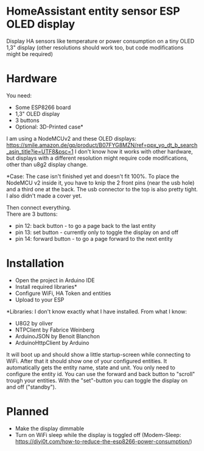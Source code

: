 # HomeAssistant entity sensor ESP OLED display
Display HA sensors like temperature or power consumption on a tiny OLED 1,3" display (other resolutions should work too, but code modifications might be required)

# Hardware
You need:
- Some ESP8266 board
- 1,3" OLED display
- 3 buttons
- Optional: 3D-Printed case*

I am using a NodeMCUv2 and these OLED displays: https://smile.amazon.de/gp/product/B07FYG8MZN/ref=ppx_yo_dt_b_search_asin_title?ie=UTF8&psc=1
I don't know how it works with other hardware, but displays with a different resolution might require code modifications, other than u8g2 display change.

*Case:
The case isn't finished yet and doesn't fit 100%.
To place the NodeMCU v2 inside it, you have to knip the 2 front pins (near the usb hole) and a third one at the back.
The usb connector to the top is also pretty tight.
I also didn't made a cover yet.

Then connect everything.<br>
There are 3 buttons:
- pin 12: back button - to go a page back to the last entity
- pin 13: set button - currently only to toggle the display on and off
- pin 14: forward button - to go a page forward to the next entity

# Installation
- Open the project in Arduino IDE
- Install required libraries*
- Configure WiFi, HA Token and entities
- Upload to your ESP

*Libraries:
I don't know exactly what I have installed.
From what I know:
- U8G2 by oliver
- NTPClient by Fabrice Weinberg
- ArduinoJSON by Benoit Blanchon
- ArduinoHttpClient by Arduino

It will boot up and should show a little startup-screen while connecting to WiFi.
After that it should show one of your configured entities. It automatically gets the entity name, state and unit.
You only need to configure the entity id.
You can use the forward and back button to "scroll" trough your entities.
With the "set"-button you can toggle the display on and off ("standby").



# Planned
- Make the display dimmable
- Turn on WiFi sleep while the display is toggled off (Modem-Sleep: https://diyi0t.com/how-to-reduce-the-esp8266-power-consumption/)


